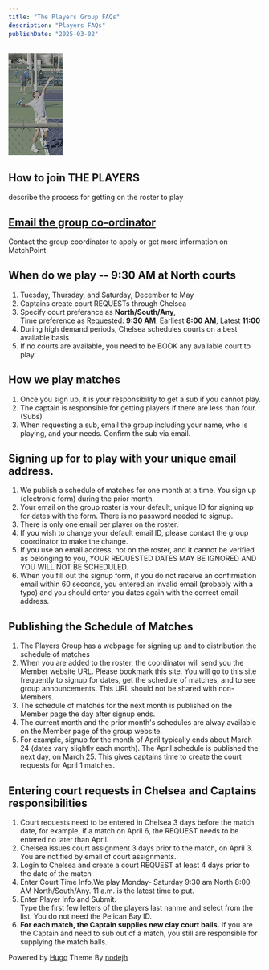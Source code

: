 ```yaml
---
title: "The Players Group FAQs"
description: "Players FAQs"
publishDate: "2025-03-02"
---
```


![Casper Rudd practice at Indian Wells 2025](content-images/casperruudindianwellsbillcaufield_crop.png)

## How to join THE PLAYERS<br>

  describe the process for getting on the roster to play

## [Email the group co-ordinator](mailto:turnerdb1@gmail.com)<br>
Contact the group coordinator to apply or get more information on MatchPoint

## When do we play -- 9:30 AM at North courts<br>
1. Tuesday, Thursday, and Saturday, December to May<br>
2. Captains create court REQUESTs through Chelsea<br>
3. Specify court preferance as **North/South/Any**,<br>
   Time preference as Requested: **9:30 AM**,  Earliest **8:00 AM**, Latest **11:00**<br>
 4. During high demand periods, Chelsea schedules courts on a best available basis
 5. If no courts are available, you need to be BOOK any available court to play. 
## How we play matches
1. Once you sign up, it is your responsibility to get a sub if you cannot play.<br>
2. The captain is responsible for getting players if there are less than four. (Subs)<br>
3. When requesting a sub, email the group including your name, who is playing, and your needs.  Confirm the sub via email.<br>
## Signing up for to play with your unique email address.
1. We publish a schedule of matches for one month at a time.  You sign up (electronic form) during the prior month.
3. Your email on the group roster is your default, unique ID for signing up for dates with the form. There is no password needed to signup.
4. There is only one email per player on the roster.
5. If you wish to change your default email ID, please contact the group coordinator to make the change.
6. If you use an email address, not on the roster, and it cannot be verified as belonging to you, YOUR REQUESTED DATES MAY BE IGNORED AND YOU WILL NOT BE SCHEDULED.
7. When you fill out the signup form, if you do not receive an confirmation email within 60 seconds, you entered an invalid email (probably with a typo) and you should enter you dates again with the correct email address.
## Publishing the Schedule of Matches
1. The Players Group has a webpage for signing up and to distribution the schedule of matches
2. When you are added to the roster, the coordinator will send you the Member website URL.  Please bookmark this site. You will go to this site frequently to signup for dates, get the schedule of matches, and to see group announcements.  This URL should not be shared with non-Members.
3. The schedule of matches for the next month is published on the Member page the day after signup ends.
4. The current month and the prior month's schedules are alway available on the Member page of the group website.
5. For example, signup for the month of April typically ends about March 24 (dates vary slightly each month). The April schedule is published the next day, on March 25. This gives captains time to create the court requests for April 1 matches. 
## Entering court requests in Chelsea and Captains responsibilities
1. Court requests need to be entered in Chelsea 3 days before the match date, for example, if a match on April 6, the REQUEST needs to be entered no later than April.
2. Chelsea issues court assignment 3 days prior to the match, on April 3. You are notified by email of court assignments.
3. Login to Chelsea and create a court REQUEST at least 4 days prior to the date of the match <br>
4. Enter Court Time Info.We play Monday- Saturday 9:30 am North 8:00 AM North/South/Any. 11 a.m. is the latest time to put.<br>
5. Enter Player Info and Submit.<br>
   Type the first few letters of the players last nanme and select from the list.  You do not need the Pelican Bay ID.<br>
6. **For each match, the Captain supplies new clay court balls.** If you are the Captain and need to sub out of a match, you still are responsible for supplying the match balls.<br>

Powered by [Hugo](http://www.gohugo.io/) Theme By [nodejh](https://github.com/nodejh/hugo-theme-mini)

